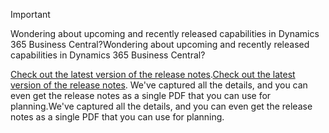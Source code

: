 > [!IMPORTANT]
>
> <span data-ttu-id="366e7-101">Wondering about upcoming and recently released capabilities in Dynamics 365 Business Central?</span><span class="sxs-lookup"><span data-stu-id="366e7-101">Wondering about upcoming and recently released capabilities in Dynamics 365 Business Central?</span></span>
>
> <span data-ttu-id="366e7-102">[Check out the latest version of the release notes](https://docs.microsoft.com/en-us/business-applications-release-notes/october18/dynamics365-business-central/).</span><span class="sxs-lookup"><span data-stu-id="366e7-102">[Check out the latest version of the release notes](https://docs.microsoft.com/en-us/business-applications-release-notes/october18/dynamics365-business-central/).</span></span> <span data-ttu-id="366e7-103">We've captured all the details, and you can even get the release notes as a single PDF that you can use for planning.</span><span class="sxs-lookup"><span data-stu-id="366e7-103">We've captured all the details, and you can even get the release notes as a single PDF that you can use for planning.</span></span>  
